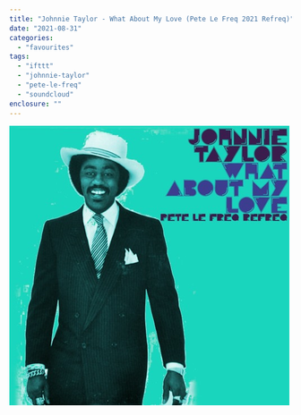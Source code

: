 ```yaml
---
title: "Johnnie Taylor - What About My Love (Pete Le Freq 2021 Refreq)"
date: "2021-08-31"
categories: 
  - "favourites"
tags: 
  - "ifttt"
  - "johnnie-taylor"
  - "pete-le-freq"
  - "soundcloud"
enclosure: ""
---
```


[![Album artwork for Johnnie Taylor - What About My Love (Pete Le Freq 2021 Refreq)](images/artworks-tmIpB5menzPmNo7P-z07ImA-t500x500.jpg)](https://soundcloud.com/petelefreqrefreqs/johnnie-taylor-what-about-my-love-pete-le-freq-2021-refreq)
